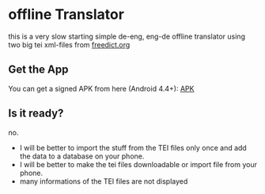 # offline Translator

this is a very slow starting simple de-eng, eng-de offline translator using two big
tei xml-files from [freedict.org](https://github.com/freedict/fd-dictionaries)

## Get the App

You can get a signed APK from here (Android 4.4+): [APK](https://raw.githubusercontent.com/no-go/offlineTranslator/master/offtrans/app/release/app-release.apk)

## Is it ready?

no.

- I will be better to import the stuff from the TEI files only once and add the data to a database on your phone.
- I will be better to make the tei files downloadable or import file from your phone.
- many informations of the TEI files are not displayed

